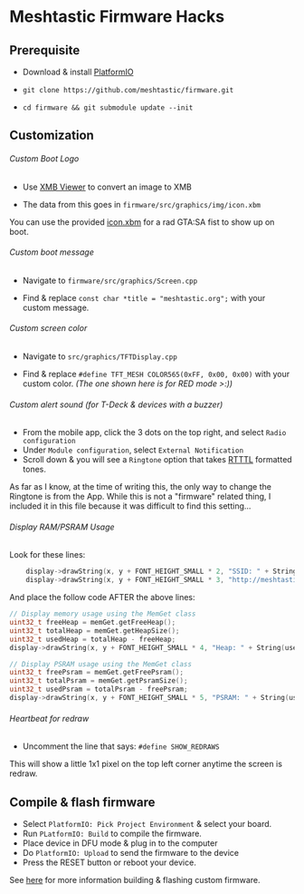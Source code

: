 # Meshtastic Firmware Hacks

## Prerequisite
- Download & install [PlatformIO](https://platformio.org/platformio-ide)

- `git clone https://github.com/meshtastic/firmware.git`

- `cd firmware && git submodule update --init`

## Customization
###### Custom Boot Logo
- Use [XMB Viewer](https://windows87.github.io/xbm-viewer-converter/) to convert an image to XMB

- The data from this goes in `firmware/src/graphics/img/icon.xbm`

You can use the provided [icon.xbm](../assets/icon.xbm) for a rad GTA:SA fist to show up on boot.

###### Custom boot message
- Navigate to `firmware/src/graphics/Screen.cpp`

- Find & replace `const char *title = "meshtastic.org";` with your custom message.

###### Custom screen color
 - Navigate to `src/graphics/TFTDisplay.cpp`

 - Find & replace `#define TFT_MESH COLOR565(0xFF, 0x00, 0x00)` with your custom color. *(The one shown here is for RED mode >:))*

 ###### Custom alert sound (for T-Deck & devices with a buzzer)
 - From the mobile app, click the 3 dots on the top right, and select `Radio configuration`
 - Under `Module configuration`, select `External Notification`
- Scroll down & you will see a `Ringtone` option that takes [RTTTL](https://en.wikipedia.org/wiki/Ring_Tone_Text_Transfer_Language) formatted tones.

As far as I know, at the time of writing this, the only way to change the Ringtone is from the App. While this is not a "firmware" related thing, I included it in this file because it was difficult to find this setting...

###### Display RAM/PSRAM Usage
Look for these lines:
```cpp
    display->drawString(x, y + FONT_HEIGHT_SMALL * 2, "SSID: " + String(wifiName));
    display->drawString(x, y + FONT_HEIGHT_SMALL * 3, "http://meshtastic.local");
```

And place the follow code AFTER the above lines:

```cpp
// Display memory usage using the MemGet class
uint32_t freeHeap = memGet.getFreeHeap();
uint32_t totalHeap = memGet.getHeapSize();
uint32_t usedHeap = totalHeap - freeHeap;
display->drawString(x, y + FONT_HEIGHT_SMALL * 4, "Heap: " + String(usedHeap / 1024) + "/" + String(totalHeap / 1024) + " KB");

// Display PSRAM usage using the MemGet class
uint32_t freePsram = memGet.getFreePsram();
uint32_t totalPsram = memGet.getPsramSize();
uint32_t usedPsram = totalPsram - freePsram;
display->drawString(x, y + FONT_HEIGHT_SMALL * 5, "PSRAM: " + String(usedPsram / 1024) + "/" + String(totalPsram / 1024) + " KB");
```

###### Heartbeat for redraw
- Uncomment the line that says: `#define SHOW_REDRAWS`

This will show a little 1x1 pixel on the top left corner anytime the screen is redraw.


 ## Compile & flash firmware
 - Select `PlatformIO: Pick Project Environment` & select your board.
 - Run `PLatformIO: Build` to compile the firmware.
 - Place device in DFU mode & plug in to the computer
 - Do `PlatformIO: Upload` to send the firmware to the device
 - Press the RESET button or reboot your device.

 See [here](https://meshtastic.org/docs/development/firmware/build/) for more information building & flashing custom firmware.